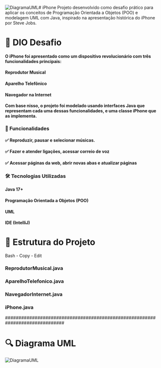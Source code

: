 ![DiagramaUML](https://github.com/user-attachments/assets/eb1d3c28-7912-4549-819d-d957196dcad0)#  iPhone
Projeto desenvolvido como desafio prático para aplicar os conceitos de Programação Orientada a Objetos (POO) e modelagem UML com Java, inspirado na apresentação histórica do iPhone por Steve Jobs.

#  🧠 DIO Desafio
#### O iPhone foi apresentado como um dispositivo revolucionário com três funcionalidades principais:

#### Reprodutor Musical

#### Aparelho Telefônico

#### Navegador na Internet

#### Com base nisso, o projeto foi modelado usando interfaces Java que representam cada uma dessas funcionalidades, e uma classe iPhone que as implementa.


###  📌 Funcionalidades
#### ✅ Reproduzir, pausar e selecionar músicas.

#### ✅ Fazer e atender ligações, acessar correio de voz

#### ✅ Acessar páginas da web, abrir novas abas e atualizar páginas


### 🛠 Tecnologias Utilizadas
#### Java 17+

#### Programação Orientada a Objetos (POO)

#### UML

#### IDE (IntelliJ)


# 📁 Estrutura do Projeto
Bash -
Copy -
Edit
### ReprodutorMusical.java
### AparelhoTelefonico.java
### NavegadorInternet.java
### iPhone.java

##############################################################################

# 🔍 Diagrama UML
![DiagramaUML](https://github.com/user-attachments/assets/5a0fe576-7aaf-4f45-aadf-aa4cb7af9d6f)


